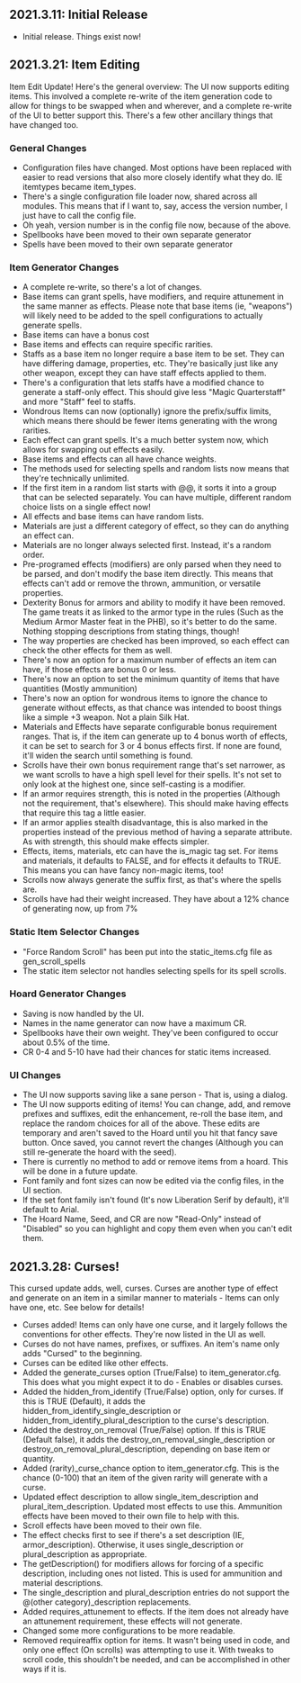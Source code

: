 ## 2021.3.11: Initial Release
* Initial release. Things exist now!
## 2021.3.21: Item Editing
Item Edit Update! Here's the general overview: The UI now supports editing items. This involved a complete re-write of the item generation code to allow for things to be swapped when and wherever, and a complete re-write of the UI to better support this. There's a few other ancillary things that have changed too.
### General Changes
* Configuration files have changed. Most options have been replaced with easier to read versions that also more closely identify what they do. IE itemtypes became item_types.
* There's a single configuration file loader now, shared across all modules. This means that if I want to, say, access the version number, I just have to call the config file.
* Oh yeah, version number is in the config file now, because of the above.
* Spellbooks have been moved to their own separate generator
* Spells have been moved to their own separate generator
### Item Generator Changes
* A complete re-write, so there's a lot of changes.
* Base items can grant spells, have modifiers, and require attunement in the same manner as effects. Please note that base items (ie, "weapons") will likely need to be added to the spell configurations to actually generate spells.
* Base items can have a bonus cost
* Base items and effects can require specific rarities.
* Staffs as a base item no longer require a base item to be set. They can have differing damage, properties, etc. They're basically just like any other weapon, except they can have staff effects applied to them.
* There's a configuration that lets staffs have a modified chance to generate a staff-only effect. This should give less "Magic Quarterstaff" and more "Staff" feel to staffs.
* Wondrous Items can now (optionally) ignore the prefix/suffix limits, which means there should be fewer items generating with the wrong rarities.
* Each effect can grant spells. It's a much better system now, which allows for swapping out effects easily.
* Base items and effects can all have chance weights.
* The methods used for selecting spells and random lists now means that they're technically unlimited.
* If the first item in a random list starts with @@, it sorts it into a group that can be selected separately. You can have multiple, different random choice lists on a single effect now!
* All effects and base items can have random lists.
* Materials are just a different category of effect, so they can do anything an effect can.
* Materials are no longer always selected first. Instead, it's a random order.
* Pre-programed effects (modifiers) are only parsed when they need to be parsed, and don't modify the base item directly. This means that effects can't add or remove the thrown, ammunition, or versatile properties.
* Dexterity Bonus for armors and ability to modify it have been removed. The game treats it as linked to the armor type in the rules (Such as the Medium Armor Master feat in the PHB), so it's better to do the same. Nothing stopping descriptions from stating things, though!
* The way properties are checked has been improved, so each effect can check the other effects for them as well.
* There's now an option for a maximum number of effects an item can have, if those effects are bonus 0 or less.
* There's now an option to set the minimum quantity of items that have quantities (Mostly ammunition)
* There's now an option for wondrous items to ignore the chance to generate without effects, as that chance was intended to boost things like a simple +3 weapon. Not a plain Silk Hat.
* Materials and Effects have separate configurable bonus requirement ranges. That is, if the item can generate up to 4 bonus worth of effects, it can be set to search for 3 or 4 bonus effects first. If none are found, it'll widen the search until something is found. 
* Scrolls have their own bonus requirement range that's set narrower, as we want scrolls to have a high spell level for their spells. It's not set to only look at the highest one, since self-casting is a modifier.
* If an armor requires strength, this is noted in the properties (Although not the requirement, that's elsewhere). This should make having effects that require this tag a little easier.
* If an armor applies stealth disadvantage, this is also marked in the properties instead of the previous method of having a separate attribute. As with strength, this should make effects simpler.
* Effects, items, materials, etc can have the is_magic tag set. For items and materials, it defaults to FALSE, and for effects it defaults to TRUE. This means you can have fancy non-magic items, too!
* Scrolls now always generate the suffix first, as that's where the spells are.
* Scrolls have had their weight increased. They have about a 12% chance of generating now, up from 7%
### Static Item Selector Changes
* "Force Random Scroll" has been put into the static_items.cfg file as gen_scroll_spells
* The static item selector not handles selecting spells for its spell scrolls.
### Hoard Generator Changes
* Saving is now handled by the UI.
* Names in the name generator can now have a maximum CR.
* Spellbooks have their own weight. They've been configured to occur about 0.5% of the time.
* CR 0-4 and 5-10 have had their chances for static items increased.
### UI Changes
* The UI now supports saving like a sane person - That is, using a dialog.
* The UI now supports editing of items! You can change, add, and remove prefixes and suffixes, edit the enhancement, re-roll the base item, and replace the random choices for all of the above. These edits are temporary and aren't saved to the Hoard until you hit that fancy save button. Once saved, you cannot revert the changes (Although you can still re-generate the hoard with the seed).
* There is currently no method to add or remove items from a hoard. This will be done in a future update.
* Font family and font sizes can now be edited via the config files, in the UI section.
* If the set font family isn't found (It's now Liberation Serif by default), it'll default to Arial.
* The Hoard Name, Seed, and CR are now "Read-Only" instead of "Disabled" so you can highlight and copy them even when you can't edit them.
## 2021.3.28: Curses!
This cursed update adds, well, curses. Curses are another type of effect and generate on an item in a similar manner to materials - Items can only have one, etc. See below for details!
* Curses added! Items can only have one curse, and it largely follows the conventions for other effects. They're now listed in the UI as well.
* Curses do not have names, prefixes, or suffixes. An item's name only adds "Cursed" to the beginning.
* Curses can be edited like other effects.
* Added the generate_curses option (True/False) to item_generator.cfg. This does what you might expect it to do - Enables or disables curses.
* Added the hidden_from_identify (True/False) option, only for curses. If this is TRUE (Default), it adds the hidden_from_identify_single_description or hidden_from_identify_plural_description to the curse's description.
* Added the destroy_on_removal (True/False) option. If this is TRUE (Default false), it adds the destroy_on_removal_single_description or destroy_on_removal_plural_description, depending on base item or quantity.
* Added (rarity)_curse_chance option to item_generator.cfg. This is the chance (0-100) that an item of the given rarity will generate with a curse.
* Updated effect description to allow single_item_description and plural_item_description. Updated most effects to use this. Ammunition effects have been moved to their own file to help with this.
* Scroll effects have been moved to their own file.
* The effect checks first to see if there's a set description (IE, armor_description). Otherwise, it uses single_description or plural_description as appropriate.
* The getDescription() for modifiers allows for forcing of a specific description, including ones not listed. This is used for ammunition and material descriptions.
* The single_description and plural_description entries do not support the @(other category)_description replacements.
* Added requires_attunement to effects. If the item does not already have an attunement requirement, these effects will not generate.
* Changed some more configurations to be more readable.
* Removed requireaffix option for items. It wasn't being used in code, and only one effect (On scrolls) was attempting to use it. With tweaks to scroll code, this shouldn't be needed, and can be accomplished in other ways if it is.